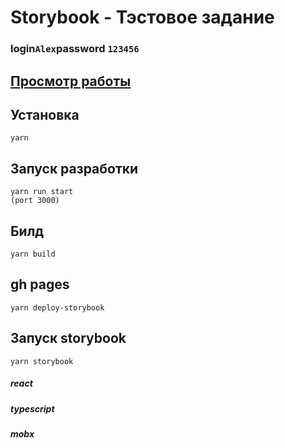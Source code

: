 # Storybook - Тэстовое задание

### login`Alex`password `123456`

## [Просмотр работы](https://storybook-lh9carg1g-storytest.vercel.app/)

## Установка

```
yarn
```

## Запуск разработки

```
yarn run start
(port 3000)
```

## Билд

```
yarn build
```

## gh pages

```
yarn deploy-storybook
```

## Запуск storybook

```
yarn storybook
```

##### react

##### typescript

##### mobx
